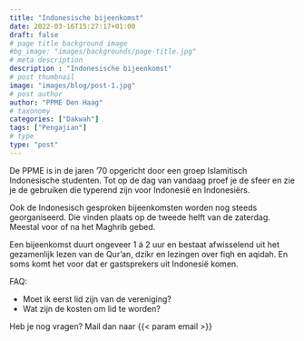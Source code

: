 ```yaml
---
title: "Indonesische bijeenkomst"
date: 2022-03-16T15:27:17+01:00
draft: false
# page title background image
#bg_image: "images/backgrounds/page-title.jpg"
# meta description
description : "Indonesische bijeenkomst"
# post thumbnail
image: "images/blog/post-1.jpg"
# post author
author: "PPME Den Haag"
# taxonomy
categories: ["Dakwah"]
tags: ["Pengajian"]
# type
type: "post"
---
```


De PPME is in de jaren ’70 opgericht door een groep Islamitisch Indonesische studenten. Tot op de dag van vandaag proef je de sfeer en zie je de gebruiken die typerend zijn voor Indonesië en Indonesiërs.

 

Ook de Indonesisch gesproken bijeenkomsten worden nog steeds georganiseerd. Die vinden plaats op de tweede helft van de zaterdag. Meestal voor of na het Maghrib gebed.

 

Een bijeenkomst duurt ongeveer 1 á 2 uur en bestaat afwisselend uit het gezamenlijk lezen van de Qur’an, dzikr en lezingen over fiqh en aqidah. En soms komt het voor dat er gastsprekers uit Indonesië komen.

FAQ:
* Moet ik eerst lid zijn van de vereniging?
* Wat zijn de kosten om lid te worden?

Heb je nog vragen? Mail dan naar  {{< param email >}}